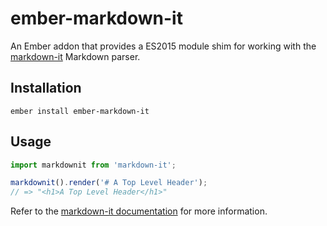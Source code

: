# ember-markdown-it

An Ember addon that provides a ES2015 module shim for working with the
[markdown-it][markdown-it] Markdown parser.

## Installation

```
ember install ember-markdown-it
```

## Usage

```javascript
import markdownit from 'markdown-it';

markdownit().render('# A Top Level Header');
// => "<h1>A Top Level Header</h1>"
```

Refer to the [markdown-it documentation][markdown-it] for more information.

[markdown-it]: https://github.com/markdown-it/markdown-it
